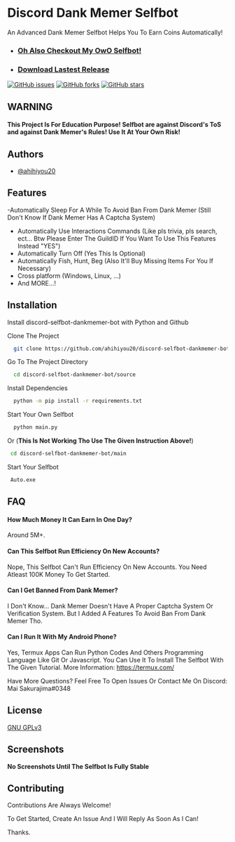 
# Discord Dank Memer Selfbot

An Advanced Dank Memer Selfbot Helps You To Earn Coins Automatically!

* ### [Oh Also Checkout My OwO Selfbot!](https://github.com/ahihiyou20/discord-selfbot-owo-bot)

* ### [Download Lastest Release](https://github.com/ahihiyou20/discord-selfbot-dankmemer-bot/tags)
[![GitHub issues](https://img.shields.io/github/issues/ahihiyou20/discord-selfbot-dankmemer-bot?label=Open%20%C4%B0ssues)](https://github.com/ahihiyou20/discord-selfbot-dankmemer-bot/issues)
[![GitHub forks](https://img.shields.io/github/forks/ahihiyou20/discord-selfbot-dankmemer-bot)](https://github.com/ahihiyou20/discord-selfbot-dankmemer-bot/network)
[![GitHub stars](https://img.shields.io/github/stars/ahihiyou20/discord-selfbot-dankmemer-bot)](https://github.com/ahihiyou20/discord-selfbot-dankmemer-bot/stargazers)



## WARNING

#### This Project Is For Education Purpose! Selfbot are against Discord's ToS and against Dank Memer's Rules! Use It At Your Own Risk!


## Authors

- [@ahihiyou20](https://www.github.com/ahihiyou20)


## Features
-Automatically Sleep For A While To Avoid Ban From Dank Memer (Still Don't Know If Dank Memer Has A Captcha System)
- Automatically Use Interactions Commands (Like pls trivia, pls search, ect... Btw Please Enter The GuildID If You Want To Use This Features Instead "YES")
- Automatically Turn Off (Yes This Is Optional)
- Automatically Fish, Hunt, Beg (Also It'll Buy Missing Items For You If Necessary)
- Cross platform (Windows, Linux, ...)
- And MORE...!

## Installation

Install discord-selfbot-dankmemer-bot with Python and Github

Clone The Project

```bash
  git clone https://github.com/ahihiyou20/discord-selfbot-dankmemer-bot.git
```

Go To The Project Directory

```bash
  cd discord-selfbot-dankmemer-bot/source
```

Install Dependencies

```bash
  python -m pip install -r requirements.txt
```

Start Your Own Selfbot

```bash
  python main.py
```

Or  (**This Is Not Working Tho Use The Given Instruction Above!**)

```bash
 cd discord-selfbot-dankmemer-bot/main
```

Start Your Selfbot

```bash
 Auto.exe
```
    
## FAQ

#### How Much Money It Can Earn In One Day?

Around 5M+.

#### Can This Selfbot Run Efficiency On New Accounts?

Nope, This Selfbot Can't Run Efficiency On New Accounts. You Need Atleast 100K Money To Get Started.

#### Can I Get Banned From Dank Memer?

I Don't Know... Dank Memer Doesn't Have A Proper Captcha System Or Verification System. But I Added A Features To Avoid Ban From Dank Memer Tho.

#### Can I Run It With My Android Phone?

Yes, Termux Apps Can Run Python Codes And Others Programming Language Like Git Or Javascript. You Can Use It To Install The Selfbot With The Given Tutorial. More Information: https://termux.com/

Have More Questions? Feel Free To Open Issues Or Contact Me On Discord: Mai Sakurajima#0348 
## License

[GNU GPLv3](https://choosealicense.com/licenses/gpl-3.0/)


## Screenshots

**No Screenshots Until The Selfbot Is Fully Stable**


## Contributing

Contributions Are Always Welcome!

To Get Started, Create An Issue And I Will Reply As Soon As I Can!

Thanks.
